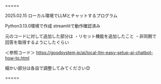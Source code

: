 =====

2025.02.15
ローカル環境でLLMとチャットするプログラム

Python3.13.0環境で作成
streamlitで動作確認済み

元のコードに対して追加した部分は
・リセット機能を追加したこと
・非同期で回答を取得するようにしたぐらい

＜参照コード＞
https://goodsystem.jp/ai/local-llm-easy-setup-ai-chatbot-how-to.html

細かい部分は各自で調整してみてください😊

=====